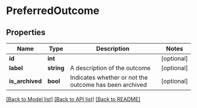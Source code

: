 # PreferredOutcome

## Properties
Name | Type | Description | Notes
------------ | ------------- | ------------- | -------------
**id** | **int** |  | [optional] 
**label** | **string** | A description of the outcome | [optional] 
**is_archived** | **bool** | Indicates whether or not the outcome has been archived | [optional] 

[[Back to Model list]](../../README.md#documentation-for-models) [[Back to API list]](../../README.md#documentation-for-api-endpoints) [[Back to README]](../../README.md)

